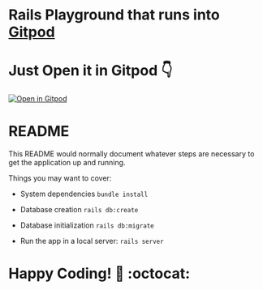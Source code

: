 # Rails Playground that runs into [Gitpod](http://www.gitpod.io/)

# Just Open it in Gitpod :point_down:
[![Open in Gitpod](https://gitpod.io/button/open-in-gitpod.svg)](https://gitpod.io/#https://github.com/railsgirls-argentina/railsgirls_playground_app)


# README
This README would normally document whatever steps are necessary to get the
application up and running.

Things you may want to cover:

* System dependencies `bundle install`

* Database creation `rails db:create` 

* Database initialization `rails db:migrate`

* Run the app in a local server: `rails server`

# Happy Coding! :rainbow: :octocat:
